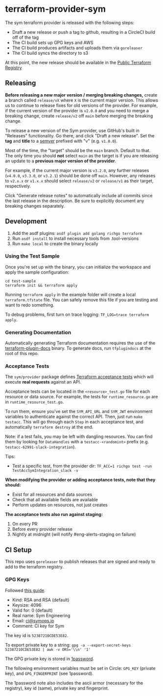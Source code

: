 # terraform-provider-sym

The sym terraform provider is released with the following steps:
* Draft a new release or push a tag to github, resulting in a CircleCI build off of the tag
* The CI build sets up GPG keys and AWS
* The CI build produces artifacts and uploads them via `goreleaser`
* The CI build syncs the directory to s3

At this point, the new release should be available in the [Public Terraform Registry](https://registry.terraform.io/providers/symopsio/sym/latest)

## Releasing

**Before releasing a new major version / merging breaking changes,** create a branch called `release/vX` where `X` is the current major version. This allows us to continue to release fixes for old versions of the provider. For example, if the current version of the provider is `v2.0.0` and you need to merge a breaking change, create `release/v2` off `main` before merging the breaking change.

To release a new version of the Sym provider, use GitHub's built in "Releases" functionality. Go there, and click "Draft a new release". Set the **tag** and **title** to a [semver](https://semver.org/) prefixed with "v" (e.g. `v1.0.0`).

Most of the time, the "target" should be the `main` branch. Default to that. The only time you should **not** select `main` as the target is if you are releasing an update to a **previous major version of the provider**.

For example, if the current major version is `v3.2.0`, any further releases (`v4.0.0`, `v3.3.0`, or `v3.2.1`) should be done off `main`. However, any releases to `v2.x.x` or `v1.x.x` should select `release/v2` or `release/v1` as their target, respectively.

Click "Generate release notes" to automatically include all commits since the last release in the description. Be sure to explicitly document any breaking changes separately.

## Development

1. Add the asdf plugins: `asdf plugin add golang richgo terraform`
2. Run `asdf install` to install necessary tools from .tool-versions
3. Run `make local` to create the binary locally

### Using the Test Sample

Once you're set up with the binary, you can initialize the workspace and apply the sample configuration:

```shell
cd test-sample
terraform init && terraform apply
```

Running `terraform apply` in the example folder will create a local `terraform.tfstate` file. You can safely remove this file if you are testing and want to redo something.

To debug problems, first turn on trace logging: `TF_LOG=trace terraform apply`.

### Generating Documentation

Automatically generating Terraform documentation requires the use of the [terraform-plugin-docs](https://github.com/hashicorp/terraform-plugin-docs) binary. To generate docs, run `tfplugindocs` at the root of this repo.

### Acceptance Tests

The `sym/provider` package defines [Terraform acceptance tests](https://www.terraform.io/plugin/sdkv2/testing/acceptance-tests) which will execute **real requests** against an API.

Acceptance tests can be located in the `<resource>_test.go` file for each resource or data source. For example, the tests for `runtime_resource.go` are in `runtime_resource_test.go`.

To run them, ensure you've set the `SYM_API_URL` and `SYM_JWT` environment variables to authenticate against the correct API. Then, just run `make testacc`. This will go through each `Step` in each acceptance test, and automatically `terraform destroy` at the end.

Note: if a test fails, you may be left with dangling resources. You can find them by looking for `DataHandles` with a `testacc-<randomint>` prefix (e.g. `testacc-62991-slack-integration`).

Tips:
- Test a specific test, from the provider dir: `TF_ACC=1 richgo test -run  TestAccSymIntegration_slack -v`


**When modifying the provider or adding acceptance tests, note that they should:**
* Exist for all resources and data sources
* Check that all available fields are available
* Perform updates on resources, not just creates

**The acceptance tests also run against staging:**
1. On every PR
2. Before every provider release
3. Nightly at midnight (will notify #eng-alerts-staging on failure)

## CI Setup

This repo uses `goreleaser` to publish releases that are signed and ready to add to the terraform registry.

### GPG Keys

Followed [this guide](https://docs.github.com/en/free-pro-team@latest/github/authenticating-to-github/generating-a-new-gpg-key).

* Kind: RSA and RSA (default)
* Keysize: 4096
* Valid for: 0 (default)
* Real name: Sym Engineering
* Email: ci@symops.io
* Comment: CI key for Sym

The key id is `52387210CDE53E82`.

To export private key to a string:
`gpg -a --export-secret-keys 52387210CDE53E82 | awk -v ORS='\\n' '1'`

The GPG private key is stored in [1password](https://start.1password.com/open/i?a=2TO6ZEW3SJD4LNVVDNSFUVV4EM&v=u22rzchdnmtttx65w2diswg5hu&i=n4dfszockvgxziiiznj6ogxstm&h=team-sym.1password.com).

The following environment variables must be set in Circle: `GPG_KEY` (private key), and `GPG_FINGERPRINT` (see 1password).

The 1password note also includes the ascii armor (necessary for the registry), key id (same), private key and fingerprint.
